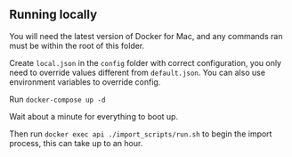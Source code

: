 ## Running locally
You will need the latest version of Docker for Mac, and any commands ran must be within the root of this folder.

Create `local.json` in the `config` folder with correct configuration, you only need to override values different from `default.json`. You can also use environment variables to override config.

Run `docker-compose up -d`

Wait about a minute for everything to boot up.

Then run `docker exec api ./import_scripts/run.sh` to begin the import process, this can take up to an hour.

